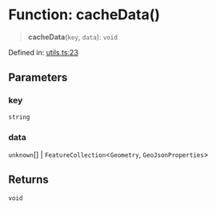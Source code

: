 # Function: cacheData()

> **cacheData**(`key`, `data`): `void`

Defined in: [utils.ts:23](https://github.com/GeoDaCenter/openassistant/blob/36f516b8229288259590b2d9dab3b10cbfc3cbfd/packages/osm/src/utils.ts#L23)

## Parameters

### key

`string`

### data

`unknown`[] | `FeatureCollection`\<`Geometry`, `GeoJsonProperties`\>

## Returns

`void`
